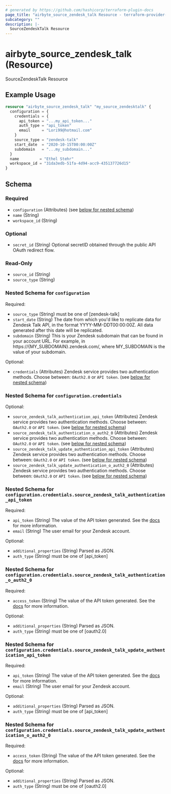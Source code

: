 ```yaml
---
# generated by https://github.com/hashicorp/terraform-plugin-docs
page_title: "airbyte_source_zendesk_talk Resource - terraform-provider-airbyte"
subcategory: ""
description: |-
  SourceZendeskTalk Resource
---
```


# airbyte_source_zendesk_talk (Resource)

SourceZendeskTalk Resource

## Example Usage

```terraform
resource "airbyte_source_zendesk_talk" "my_source_zendesktalk" {
  configuration = {
    credentials = {
      api_token = "...my_api_token..."
      auth_type = "api_token"
      email     = "Lori99@hotmail.com"
    }
    source_type = "zendesk-talk"
    start_date  = "2020-10-15T00:00:00Z"
    subdomain   = "...my_subdomain..."
  }
  name         = "Ethel Stehr"
  workspace_id = "31da3edb-51fa-4d94-acc9-435137726d15"
}
```

<!-- schema generated by tfplugindocs -->
## Schema

### Required

- `configuration` (Attributes) (see [below for nested schema](#nestedatt--configuration))
- `name` (String)
- `workspace_id` (String)

### Optional

- `secret_id` (String) Optional secretID obtained through the public API OAuth redirect flow.

### Read-Only

- `source_id` (String)
- `source_type` (String)

<a id="nestedatt--configuration"></a>
### Nested Schema for `configuration`

Required:

- `source_type` (String) must be one of [zendesk-talk]
- `start_date` (String) The date from which you'd like to replicate data for Zendesk Talk API, in the format YYYY-MM-DDT00:00:00Z. All data generated after this date will be replicated.
- `subdomain` (String) This is your Zendesk subdomain that can be found in your account URL. For example, in https://{MY_SUBDOMAIN}.zendesk.com/, where MY_SUBDOMAIN is the value of your subdomain.

Optional:

- `credentials` (Attributes) Zendesk service provides two authentication methods. Choose between: `OAuth2.0` or `API token`. (see [below for nested schema](#nestedatt--configuration--credentials))

<a id="nestedatt--configuration--credentials"></a>
### Nested Schema for `configuration.credentials`

Optional:

- `source_zendesk_talk_authentication_api_token` (Attributes) Zendesk service provides two authentication methods. Choose between: `OAuth2.0` or `API token`. (see [below for nested schema](#nestedatt--configuration--credentials--source_zendesk_talk_authentication_api_token))
- `source_zendesk_talk_authentication_o_auth2_0` (Attributes) Zendesk service provides two authentication methods. Choose between: `OAuth2.0` or `API token`. (see [below for nested schema](#nestedatt--configuration--credentials--source_zendesk_talk_authentication_o_auth2_0))
- `source_zendesk_talk_update_authentication_api_token` (Attributes) Zendesk service provides two authentication methods. Choose between: `OAuth2.0` or `API token`. (see [below for nested schema](#nestedatt--configuration--credentials--source_zendesk_talk_update_authentication_api_token))
- `source_zendesk_talk_update_authentication_o_auth2_0` (Attributes) Zendesk service provides two authentication methods. Choose between: `OAuth2.0` or `API token`. (see [below for nested schema](#nestedatt--configuration--credentials--source_zendesk_talk_update_authentication_o_auth2_0))

<a id="nestedatt--configuration--credentials--source_zendesk_talk_authentication_api_token"></a>
### Nested Schema for `configuration.credentials.source_zendesk_talk_authentication_api_token`

Required:

- `api_token` (String) The value of the API token generated. See the <a href="https://docs.airbyte.com/integrations/sources/zendesk-talk">docs</a> for more information.
- `email` (String) The user email for your Zendesk account.

Optional:

- `additional_properties` (String) Parsed as JSON.
- `auth_type` (String) must be one of [api_token]


<a id="nestedatt--configuration--credentials--source_zendesk_talk_authentication_o_auth2_0"></a>
### Nested Schema for `configuration.credentials.source_zendesk_talk_authentication_o_auth2_0`

Required:

- `access_token` (String) The value of the API token generated. See the <a href="https://docs.airbyte.com/integrations/sources/zendesk-talk">docs</a> for more information.

Optional:

- `additional_properties` (String) Parsed as JSON.
- `auth_type` (String) must be one of [oauth2.0]


<a id="nestedatt--configuration--credentials--source_zendesk_talk_update_authentication_api_token"></a>
### Nested Schema for `configuration.credentials.source_zendesk_talk_update_authentication_api_token`

Required:

- `api_token` (String) The value of the API token generated. See the <a href="https://docs.airbyte.com/integrations/sources/zendesk-talk">docs</a> for more information.
- `email` (String) The user email for your Zendesk account.

Optional:

- `additional_properties` (String) Parsed as JSON.
- `auth_type` (String) must be one of [api_token]


<a id="nestedatt--configuration--credentials--source_zendesk_talk_update_authentication_o_auth2_0"></a>
### Nested Schema for `configuration.credentials.source_zendesk_talk_update_authentication_o_auth2_0`

Required:

- `access_token` (String) The value of the API token generated. See the <a href="https://docs.airbyte.com/integrations/sources/zendesk-talk">docs</a> for more information.

Optional:

- `additional_properties` (String) Parsed as JSON.
- `auth_type` (String) must be one of [oauth2.0]



